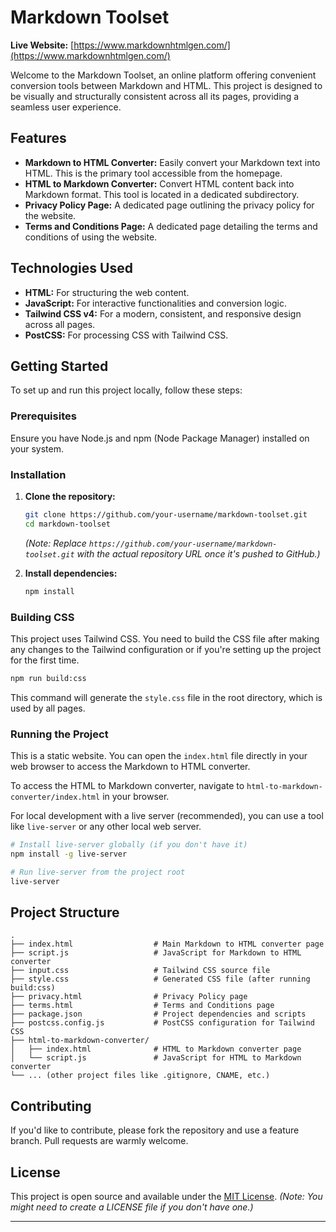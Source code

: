 # Markdown Toolset
**Live Website:** [https://www.markdownhtmlgen.com/](https://www.markdownhtmlgen.com/)

Welcome to the Markdown Toolset, an online platform offering convenient conversion tools between Markdown and HTML. This project is designed to be visually and structurally consistent across all its pages, providing a seamless user experience.

## Features

*   **Markdown to HTML Converter:** Easily convert your Markdown text into HTML. This is the primary tool accessible from the homepage.
*   **HTML to Markdown Converter:** Convert HTML content back into Markdown format. This tool is located in a dedicated subdirectory.
*   **Privacy Policy Page:** A dedicated page outlining the privacy policy for the website.
*   **Terms and Conditions Page:** A dedicated page detailing the terms and conditions of using the website.

## Technologies Used

*   **HTML:** For structuring the web content.
*   **JavaScript:** For interactive functionalities and conversion logic.
*   **Tailwind CSS v4:** For a modern, consistent, and responsive design across all pages.
*   **PostCSS:** For processing CSS with Tailwind CSS.

## Getting Started

To set up and run this project locally, follow these steps:

### Prerequisites

Ensure you have Node.js and npm (Node Package Manager) installed on your system.

### Installation

1.  **Clone the repository:**
    ```bash
    git clone https://github.com/your-username/markdown-toolset.git
    cd markdown-toolset
    ```
    *(Note: Replace `https://github.com/your-username/markdown-toolset.git` with the actual repository URL once it's pushed to GitHub.)*

2.  **Install dependencies:**
    ```bash
    npm install
    ```

### Building CSS

This project uses Tailwind CSS. You need to build the CSS file after making any changes to the Tailwind configuration or if you're setting up the project for the first time.

```bash
npm run build:css
```
This command will generate the `style.css` file in the root directory, which is used by all pages.

### Running the Project

This is a static website. You can open the `index.html` file directly in your web browser to access the Markdown to HTML converter.

To access the HTML to Markdown converter, navigate to `html-to-markdown-converter/index.html` in your browser.

For local development with a live server (recommended), you can use a tool like `live-server` or any other local web server.

```bash
# Install live-server globally (if you don't have it)
npm install -g live-server

# Run live-server from the project root
live-server
```

## Project Structure

```
.
├── index.html                  # Main Markdown to HTML converter page
├── script.js                   # JavaScript for Markdown to HTML converter
├── input.css                   # Tailwind CSS source file
├── style.css                   # Generated CSS file (after running build:css)
├── privacy.html                # Privacy Policy page
├── terms.html                  # Terms and Conditions page
├── package.json                # Project dependencies and scripts
├── postcss.config.js           # PostCSS configuration for Tailwind CSS
├── html-to-markdown-converter/
│   ├── index.html              # HTML to Markdown converter page
│   └── script.js               # JavaScript for HTML to Markdown converter
└── ... (other project files like .gitignore, CNAME, etc.)
```

## Contributing

If you'd like to contribute, please fork the repository and use a feature branch. Pull requests are warmly welcome.

## License

This project is open source and available under the [MIT License](LICENSE).
*(Note: You might need to create a LICENSE file if you don't have one.)*

---